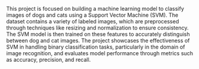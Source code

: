 This project is focused on building a machine learning model to classify images of dogs and cats using a Support Vector Machine (SVM). The dataset contains a variety of labeled images, which are preprocessed through techniques like resizing and normalization to ensure consistency. The SVM model is then trained on these features to accurately distinguish between dog and cat images. The project showcases the effectiveness of SVM in handling binary classification tasks, particularly in the domain of image recognition, and evaluates model performance through metrics such as accuracy, precision, and recall.
